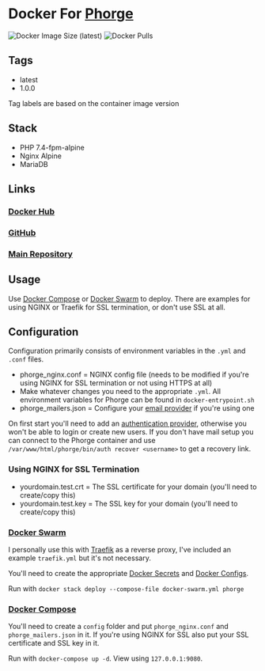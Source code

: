 # Docker For [Phorge](https://we.phorge.it/)

![Docker Image Size (latest)](https://img.shields.io/docker/image-size/zeigren/phorge/latest)
![Docker Pulls](https://img.shields.io/docker/pulls/zeigren/phorge)

## Tags

- latest
- 1.0.0

Tag labels are based on the container image version

## Stack

- PHP 7.4-fpm-alpine
- Nginx Alpine
- MariaDB

## Links

### [Docker Hub](https://hub.docker.com/r/zeigren/phorge)

### [GitHub](https://github.com/Zeigren/phorge_docker)

### [Main Repository](https://phabricator.kairohm.dev/diffusion/53/)

## Usage

Use [Docker Compose](https://docs.docker.com/compose/) or [Docker Swarm](https://docs.docker.com/engine/swarm/) to deploy. There are examples for using NGINX or Traefik for SSL termination, or don't use SSL at all.

## Configuration

Configuration primarily consists of environment variables in the `.yml` and `.conf` files.

- phorge_nginx.conf = NGINX config file (needs to be modified if you're using NGINX for SSL termination or not using HTTPS at all)
- Make whatever changes you need to the appropriate `.yml`. All environment variables for Phorge can be found in `docker-entrypoint.sh`
- phorge_mailers.json = Configure your [email provider](https://we.phorge.it/book/phabricator/article/configuring_outbound_email/) if you're using one

On first start you'll need to add an [authentication provider](https://we.phorge.it/book/phabricator/article/configuring_accounts_and_registration/), otherwise you won't be able to login or create new users. If you don't have mail setup you can connect to the Phorge container and use `/var/www/html/phorge/bin/auth recover <username>` to get a recovery link.

### Using NGINX for SSL Termination

- yourdomain.test.crt = The SSL certificate for your domain (you'll need to create/copy this)
- yourdomain.test.key = The SSL key for your domain (you'll need to create/copy this)

### [Docker Swarm](https://docs.docker.com/engine/swarm/)

I personally use this with [Traefik](https://traefik.io/) as a reverse proxy, I've included an example `traefik.yml` but it's not necessary.

You'll need to create the appropriate [Docker Secrets](https://docs.docker.com/engine/swarm/secrets/) and [Docker Configs](https://docs.docker.com/engine/swarm/configs/).

Run with `docker stack deploy --compose-file docker-swarm.yml phorge`

### [Docker Compose](https://docs.docker.com/compose/)

You'll need to create a `config` folder and put `phorge_nginx.conf` and `phorge_mailers.json` in it. If you're using NGINX for SSL also put your SSL certificate and SSL key in it.

Run with `docker-compose up -d`. View using `127.0.0.1:9080`.
